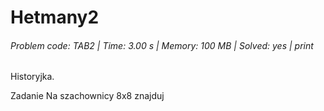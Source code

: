 # Hetmany2
###### Problem code: TAB2 \| Time: 3.00 s \| Memory: 100 MB \| Solved: yes \| print

Historyjka.

Zadanie
Na szachownicy 8x8 znajduj
